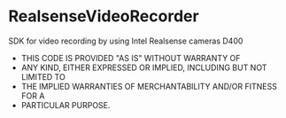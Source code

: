 # RealsenseVideoRecorder
SDK for video recording by using Intel Realsense cameras D400

* THIS CODE IS PROVIDED "AS IS" WITHOUT WARRANTY OF
* ANY KIND, EITHER EXPRESSED OR IMPLIED, INCLUDING BUT NOT LIMITED TO
* THE IMPLIED WARRANTIES OF MERCHANTABILITY AND/OR FITNESS FOR A
* PARTICULAR PURPOSE.
